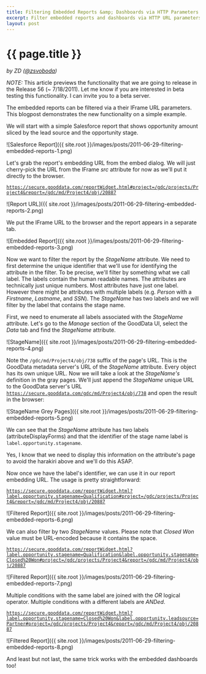 ```yaml
---
title: Filtering Embedded Reports &amp; Dashboards via HTTP Parameters
excerpt: Filter embedded reports and dashboards via HTTP URL parameters 
layout: post
---
```


# {{ page.title }}
_by ZD ([@zsvoboda](http://twitter.com/#!zsvoboda))_

*NOTE:* This article previews the functionality that we are going to release in the Release 56 (~ 7/18/2011). Let me know if you are interested in beta testing this functionality. I can invite you to a beta server. 

The embedded reports can be filtered via a their IFrame URL parameters. This blogpost demonstrates the new functionality on a simple example.

We will start with a simple Salesforce report that shows opportunity amount sliced by the lead source and the opportunity stage.

![Salesforce Report]({{ site.root }}/images/posts/2011-06-29-filtering-embedded-reports-1.png)

Let's grab the report's embedding URL from the embed dialog. We will just cherry-pick the URL from the IFrame _src_ attribute for now as we'll put it directly to the browser.

<code>https://secure.gooddata.com/reportWidget.html#project=/gdc/projects/Project4&report=/gdc/md/Project4/obj/20887</code>

![Report URL]({{ site.root }}/images/posts/2011-06-29-filtering-embedded-reports-2.png)

We put the IFrame URL to the browser and the report appears in a separate tab.

![Embedded Report]({{ site.root }}/images/posts/2011-06-29-filtering-embedded-reports-3.png)

Now we want to filter the report by the _StageName_ attribute. We need to first determine the unique identifier that we'll use for identifying the attribute in the filter. To be precise, we'll filter by something what we call label. The labels contain the human readable names. The attributes are technically just unique numbers. Most attributes have just one label. However there might be attributes with multiple labels (e.g. _Person_ with a _Firstname_, _Lastname_, and _SSN_). The _StageName_ has two labels and we will filter by the label that contains the stage name.

First, we need to enumerate all labels associated with the _StageName_ attribute. Let's go to the _Manage_ section of the GoodData UI, select the _Data_ tab and find the _StageName_ attribute. 

![StageName]({{ site.root }}/images/posts/2011-06-29-filtering-embedded-reports-4.png)

Note the <code>/gdc/md/Project4/obj/738</code> suffix of the page's URL. This is the GoodData metadata server's URL of the _StageName_ attribute. Every object has its own unique URL. Now we will take a look at the _StageName's_ definition in the gray pages. We'll just append the _StageName_ unique URL to the GoodData server's URL  <code>https://secure.gooddata.com/gdc/md/Project4/obj/738</code> and open the result in the browser:

![StageName Grey Pages]({{ site.root }}/images/posts/2011-06-29-filtering-embedded-reports-5.png)

We can see that the _StageName_ attribute has two labels (attributeDisplayForms) and that the identifier of the stage name label is <code>label.opportunity.stagename</code>.

Yes, I know that we need to display this information on the attribute's page to avoid the harakiri above and we'll do this ASAP.

Now once we have the label's identifier, we can use it in our report embedding URL. The usage is pretty straightforward:

<code>https://secure.gooddata.com/reportWidget.html?label.opportunity.stagename=Qualification#project=/gdc/projects/Project4&report=/gdc/md/Project4/obj/20887</code>

![Filtered Report]({{ site.root }}/images/posts/2011-06-29-filtering-embedded-reports-6.png)

We can also filter by two _StageName_ values. Please note that _Closed Won_ value must be URL-encoded because it contains the space.
 
<code>https://secure.gooddata.com/reportWidget.html?label.opportunity.stagename=Qualification&label.opportunity.stagename=Closed%20Won#project=/gdc/projects/Project4&report=/gdc/md/Project4/obj/20887</code>

![Filtered Report]({{ site.root }}/images/posts/2011-06-29-filtering-embedded-reports-7.png)

Multiple conditions with the same label are joined with the _OR_ logical operator. Multiple conditions with a different labels are _ANDed_.

<code>https://secure.gooddata.com/reportWidget.html?label.opportunity.stagename=Closed%20Won&label.opportunity.leadsource=Partner#project=/gdc/projects/Project4&report=/gdc/md/Project4/obj/20887</code>

![Filtered Report]({{ site.root }}/images/posts/2011-06-29-filtering-embedded-reports-8.png)

And least but not last, the same trick works with the embedded dashboards too!




  
